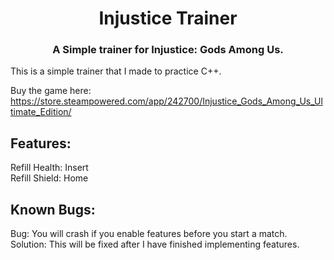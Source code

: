 <h1 align="center">Injustice Trainer</h1>
<h3 align="center">A Simple trainer for Injustice: Gods Among Us.</h3>

This is a simple trainer that I made to practice C++.

Buy the game here: https://store.steampowered.com/app/242700/Injustice_Gods_Among_Us_Ultimate_Edition/

## Features:
Refill Health: Insert <br/>
Refill Shield: Home

## Known Bugs:
Bug: You will crash if you enable features before you start a match. <br/>
Solution: This will be fixed after I have finished implementing features.
